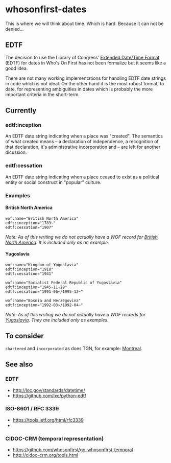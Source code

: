 # whosonfirst-dates

This is where we will think about time. Which is hard. Because it can not be denied...

## EDTF

The decision to use the Library of Congress' [Extended Date/Time Format](http://loc.gov/standards/datetime/) (EDTF)
for dates in Who's On First has not been formalize but it seems like a good
idea.

There are not many working implementations for handling EDTF date strings in
code which is not ideal. On the other hand it is the most robust format, to
date, for representing ambiguities in dates which is probably the more important
criteria in the short-term.

## Currently

### edtf:inception

An EDTF date string indicating when a place was "created". The semantics of what created means – a declaration
of independence, a recognition of that declaration, it's administrative
incorporation and – are left for another dicussion.

### edtf:cessation

An EDTF date string indicating when a place ceased to exist as a political
entity or social construct in "popular" culture.

### Examples

#### British North America

```
wof:name="British North America"
edft:inception="1783~"
edtf:cessation="1907"
```

_Note: As of this writing we do not actually have a WOF record for [British
North America](https://en.wikipedia.org/wiki/British_North_America). It is included only as an example._

#### Yugoslavia

```
wof:name="Kingdom of Yugoslavia"
edtf:inception="1918"
edtf:cessation="1941"
```

```
wof:name="Socialist Federal Republic of Yugoslavia"
edtf:inception="1945-11-29"
edtf:cessation="1991-06~/1995-12~"
```

```
wof:name="Bosnia and Herzegovina"
edtf:inception="1992-03~/1992-04~"
```

_Note: As of this writing we do not actually have a WOF records for
[Yugoslavia](https://en.wikipedia.org/wiki/Yugoslavia). They are included only
as examples._

## To consider

`chartered` and `incorporated` as does TGN, for example: [Montreal](https://www.getty.edu/vow/TGNFullDisplay?find=Montreal&place=&nation=&prev_page=1&english=N&subjectid=7013051).

## See also

### EDTF

* http://loc.gov/standards/datetime/
* https://github.com/ixc/python-edtf

### ISO-8601 / RFC 3339

* https://tools.ietf.org/html/rfc3339
* 
### CIDOC-CRM (temporal representation)

* https://github.com/whosonfirst/go-whosonfirst-temporal
* http://cidoc-crm.org/tools.html
